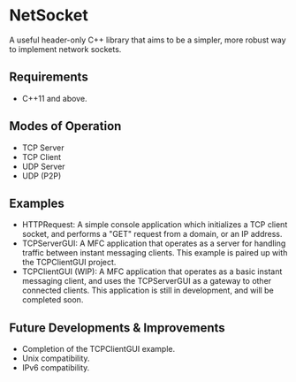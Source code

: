 # NetSocket
A useful header-only C++ library that aims to be a simpler, more robust way to implement network sockets.

## Requirements
- C++11 and above.

## Modes of Operation
- TCP Server
- TCP Client
- UDP Server
- UDP (P2P)

## Examples
- HTTPRequest: A simple console application which initializes a TCP client socket, and performs a "GET" request from a domain, or an IP address.
- TCPServerGUI: A MFC application that operates as a server for handling traffic between instant messaging clients. This example is paired up with the TCPClientGUI project.
- TCPClientGUI (WIP): A MFC application that operates as a basic instant messaging client, and uses the TCPServerGUI as a gateway to other connected clients. This application is still in development, and will be completed soon.

## Future Developments & Improvements
- Completion of the TCPClientGUI example.
- Unix compatibility.
- IPv6 compatibility.
